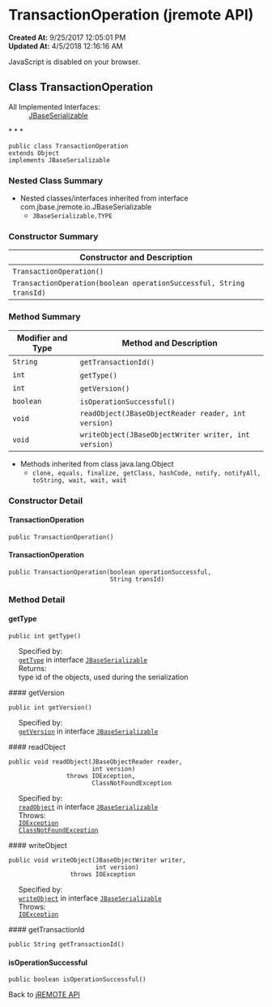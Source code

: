 # TransactionOperation (jremote API)

**Created At:** 9/25/2017 12:05:01 PM  
**Updated At:** 4/5/2018 12:16:16 AM  

<script type="text/javascript"><!--
    try {
        if (location.href.indexOf('is-external=true') == -1) {
            parent.document.title="TransactionOperation (jremote   API)";
        }
    }
    catch(err) {
    }
//-->
var methods = {"i0":10,"i1":10,"i2":10,"i3":10,"i4":10,"i5":10};
var tabs = {65535:["t0","All Methods"],2:["t2","Instance Methods"],8:["t4","Concrete Methods"]};
var altColor = "altColor";
var rowColor = "rowColor";
var tableTab = "tableTab";
var activeTableTab = "activeTableTab";</script><noscript><div>JavaScript is disabled on your browser.</div></noscript><!-- ========= START OF TOP NAVBAR ======= -->
<!--   -->

## Class TransactionOperation

<dl><dt>All Implemented Interfaces:</dt><dd><a href="/39250-io/com_jbase_jremote_io_jbaseserializable" title="interface in com.jbase.jremote.io">JBaseSerializable</a></dd></dl>
* * *


```
public class TransactionOperation
extends Object
implements JBaseSerializable
```

<!--   -->

### Nested Class Summary

- <!--   -->Nested classes/interfaces inherited from interface com.jbase.jremote.io.JBaseSerializable
    - `JBaseSerializable.TYPE`




<!--   -->

### Constructor Summary


| Constructor and Description<br> |
| --- |
| `TransactionOperation()` <br> |
| `TransactionOperation(boolean operationSuccessful, String transId)` <br> |




<!--   -->

### Method Summary


| Modifier and Type<br> | Method and Description<br> |
| --- | --- |
| `String`<br> | `getTransactionId()` <br> |
| `int`<br> | `getType()` <br> |
| `int`<br> | `getVersion()` <br> |
| `boolean`<br> | `isOperationSuccessful()` <br> |
| `void`<br> | `readObject(JBaseObjectReader reader, int version)` <br> |
| `void`<br> | `writeObject(JBaseObjectWriter writer, int version)` <br> |


- <!--   -->Methods inherited from class java.lang.Object
    - `clone, equals, finalize, getClass, hashCode, notify, notifyAll, toString, wait, wait, wait`

<!--   -->

### Constructor Detail
<!--   -->


#### TransactionOperation

```
public TransactionOperation()
```


<!--   -->


#### TransactionOperation

```
public TransactionOperation(boolean operationSuccessful,
                            String transId)
```


<!-- ============ METHOD DETAIL ========== -->
<!--   -->

### 


### Method Detail
<!--   -->


#### getType

```
public int getType()
```
<dl><dt style="margin-left: 20px;"><span class="overrideSpecifyLabel">Specified by:</span></dt><dd style="margin-left: 20px;"><code><a href="/39250-io/com_jbase_jremote_io_jbaseserializable#getType--">getType</a></code> in interface <code><a href="/39250-io/com_jbase_jremote_io_jbaseserializable" title="interface in com.jbase.jremote.io">JBaseSerializable</a></code></dd><dt style="margin-left: 20px;"><span class="returnLabel">Returns:</span></dt><dd style="margin-left: 20px;">type id of the objects, used during the serialization</dd></dl><!--   -->
#### getVersion

```
public int getVersion()
```
<dl><dt style="margin-left: 20px;"><span class="overrideSpecifyLabel">Specified by:</span></dt><dd style="margin-left: 20px;"><code><a href="/39250-io/com_jbase_jremote_io_jbaseserializable#getVersion--">getVersion</a></code> in interface <code><a href="/39250-io/com_jbase_jremote_io_jbaseserializable" title="interface in com.jbase.jremote.io">JBaseSerializable</a></code></dd></dl><!--   -->
#### readObject

```
public void readObject(JBaseObjectReader reader,
                       int version)
                throws IOException,
                       ClassNotFoundException
```
<dl><dt style="margin-left: 20px;"><span class="overrideSpecifyLabel">Specified by:</span></dt><dd style="margin-left: 20px;"><code><a href="/39250-io/com_jbase_jremote_io_jbaseserializable#readObject-com.jbase.jremote.io.JBaseObjectReader-int-">readObject</a></code> in interface <code><a href="/39250-io/com_jbase_jremote_io_jbaseserializable" title="interface in com.jbase.jremote.io">JBaseSerializable</a></code></dd><dt style="margin-left: 20px;"><span class="throwsLabel">Throws:</span></dt><dd style="margin-left: 20px;"><code><a href="http://java.sun.com/j2se/1.5.0/docs/api/java/io/IOException.html?is-external=true" title="class or interface in java.io">IOException</a></code></dd><dd style="margin-left: 20px;"><code><a href="http://java.sun.com/j2se/1.5.0/docs/api/java/lang/ClassNotFoundException.html?is-external=true" title="class or interface in java.lang">ClassNotFoundException</a></code></dd></dl><!--   -->
#### writeObject

```
public void writeObject(JBaseObjectWriter writer,
                        int version)
                 throws IOException
```
<dl><dt style="margin-left: 20px;"><span class="overrideSpecifyLabel">Specified by:</span></dt><dd style="margin-left: 20px;"><code><a href="/39250-io/com_jbase_jremote_io_jbaseserializable#writeObject-com.jbase.jremote.io.JBaseObjectWriter-int-">writeObject</a></code> in interface <code><a href="/39250-io/com_jbase_jremote_io_jbaseserializable" title="interface in com.jbase.jremote.io">JBaseSerializable</a></code></dd><dt style="margin-left: 20px;"><span class="throwsLabel">Throws:</span></dt><dd style="margin-left: 20px;"><code><a href="http://java.sun.com/j2se/1.5.0/docs/api/java/io/IOException.html?is-external=true" title="class or interface in java.io">IOException</a></code></dd></dl><!--   -->
#### getTransactionId

```
public String getTransactionId()
```
<!--   -->
#### isOperationSuccessful

```
public boolean isOperationSuccessful()
```
<!-- ========= END OF CLASS DATA ========= --><!-- ======= START OF BOTTOM NAVBAR ====== -->
<!--   -->


Back to [jREMOTE API](com_jbase_jremote_package-summary)
